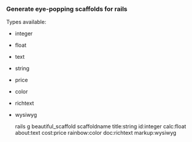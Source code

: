 ### Generate eye-popping scaffolds for rails

Types available:

- integer
- float
- text
- string
- price
- color
- richtext
- wysiwyg


    rails g beautiful_scaffold scaffoldname title:string id:integer calc:float about:text cost:price rainbow:color doc:richtext markup:wysiwyg

